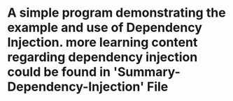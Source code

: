 # A simple program demonstrating the example and use of Dependency Injection. more learning content regarding dependency injection could be found in 'Summary-Dependency-Injection' File
